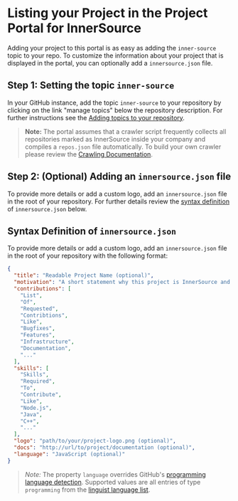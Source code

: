 # Listing your Project in the Project Portal for InnerSource

Adding your project to this portal is as easy as adding the `inner-source` topic to your repo. To customize the information about your project that is displayed in the portal, you can optionally add a `innersource.json` file.

## Step 1: Setting the topic `inner-source`

In your GitHub instance, add the topic `inner-source` to your repository by clicking on the link "manage topics" below the repository description. For further instructions see the [Adding topics to your repository](https://docs.github.com/en/github/administering-a-repository/managing-repository-settings/classifying-your-repository-with-topics#adding-topics-to-your-repository).

> **Note:** The portal assumes that a crawler script frequently collects all repositories marked as InnerSource inside your company and compiles a `repos.json` file automatically. To build your own crawler please review the [Crawling Documentation](CRAWLING.md).

## Step 2: (Optional) Adding an `innersource.json` file

To provide more details or add a custom logo, add an `innersource.json` file in the root of your repository. For further details review the [syntax definition](LISTING.md#syntax-definition-of-innersourcejson) of `innersource.json` below.

## Syntax Definition of `innersource.json`

To provide more details or add a custom logo, add an `innersource.json` file in the root of your repository with the following format:

``` json
{
  "title": "Readable Project Name (optional)",
  "motivation": "A short statement why this project is InnerSource and why contributors should care (optional)",
  "contributions": [
    "List",
    "Of",
    "Requested",
    "Contribtions",
    "Like",
    "Bugfixes",
    "Features",
    "Infrastructure",
    "Documentation",
    "..."
  ],
  "skills": [
    "Skills",
    "Required",
    "To",
    "Contribute",
    "Like",
    "Node.js",
    "Java",
    "C++",
    "..."
  ],
  "logo": "path/to/your/project-logo.png (optional)",
  "docs": "http://url/to/project/documentation (optional)",
  "language": "JavaScript (optional)"
}
```

> *Note:* The property `language` overrides GitHub's [programming language detection](https://docs.github.com/en/github/creating-cloning-and-archiving-repositories/about-repository-languages). Supported values are all entries of type `programming` from the [linguist language list](https://github.com/github/linguist/blob/master/lib/linguist/languages.yml).